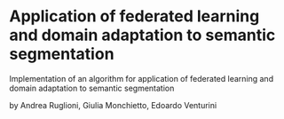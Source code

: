 # Application of federated learning and domain adaptation to semantic segmentation

Implementation of an algorithm for application of federated learning and domain adaptation to semantic segmentation

by Andrea Ruglioni, Giulia Monchietto, Edoardo Venturini
